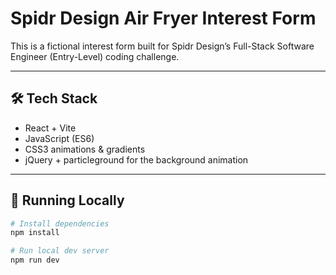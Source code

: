 # Spidr Design Air Fryer Interest Form

This is a fictional interest form built for Spidr Design’s Full-Stack Software Engineer (Entry-Level) coding challenge.

---

## 🛠 Tech Stack

- React + Vite
- JavaScript (ES6)
- CSS3 animations & gradients
- jQuery + particleground for the background animation

---

## 🚀 Running Locally

```bash
# Install dependencies
npm install

# Run local dev server
npm run dev
